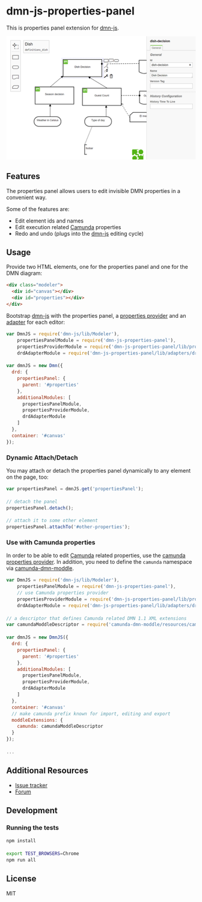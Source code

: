 # dmn-js-properties-panel

This is properties panel extension for [dmn-js](https://github.com/bpmn-io/dmn-js).

![dmn-js-properties-panel screenshot](./docs/screenshot.png "Screenshot of the bpmn-js modeler + properties panel")


## Features

The properties panel allows users to edit invisible DMN properties in a convenient way.

Some of the features are:

* Edit element ids and names
* Edit execution related [Camunda](http://camunda.org) properties
* Redo and undo (plugs into the [dmn-js](https://github.com/bpmn-io/dmn-js) editing cycle)


## Usage

Provide two HTML elements, one for the properties panel and one for the DMN diagram:

```html
<div class="modeler">
  <div id="canvas"></div>
  <div id="properties"></div>
</div>
```

Bootstrap [dmn-js](https://github.com/bpmn-io/dmn-js) with the properties panel, a [properties provider](./lib/provider) and an [adapter](./lib/adapters) for each editor:

```javascript
var DmnJS = require('dmn-js/lib/Modeler'),
    propertiesPanelModule = require('dmn-js-properties-panel'),
    propertiesProviderModule = require('dmn-js-properties-panel/lib/provider/dmn'),
    drdAdapterModule = require('dmn-js-properties-panel/lib/adapters/drd');

var dmnJS = new Dmn({
  drd: {
    propertiesPanel: {
      parent: '#properties'
    },
    additionalModules: [
      propertiesPanelModule,
      propertiesProviderModule,
      drdAdapterModule
    ]
  },
  container: '#canvas'
});
```


### Dynamic Attach/Detach

You may attach or detach the properties panel dynamically to any element on the page, too:

```javascript
var propertiesPanel = dmnJS.get('propertiesPanel');

// detach the panel
propertiesPanel.detach();

// attach it to some other element
propertiesPanel.attachTo('#other-properties');
```


### Use with Camunda properties

In order to be able to edit [Camunda](https://camunda.org) related properties, use the [camunda properties provider](./lib/provider/camunda).
In addition, you need to define the `camunda` namespace via [camunda-dmn-moddle](https://github.com/camunda/camunda-dmn-moddle).

```javascript
var DmnJS = require('dmn-js/lib/Modeler'),
    propertiesPanelModule = require('dmn-js-properties-panel'),
    // use Camunda properties provider
    propertiesProviderModule = require('dmn-js-properties-panel/lib/provider/camunda'),
    drdAdapterModule = require('dmn-js-properties-panel/lib/adapters/drd');

// a descriptor that defines Camunda related DMN 1.1 XML extensions
var camundaModdleDescriptor = require('camunda-dmn-moddle/resources/camunda');

var dmnJS = new DmnJS({
  drd: {
    propertiesPanel: {
      parent: '#properties'
    },
    additionalModules: [
      propertiesPanelModule,
      propertiesProviderModule,
      drdAdapterModule
    ]
  },
  container: '#canvas'
  // make camunda prefix known for import, editing and export
  moddleExtensions: {
    camunda: camundaModdleDescriptor
  }
});

...
```


## Additional Resources

* [Issue tracker](https://github.com/bpmn-io/dmn-js-properties-panel)
* [Forum](https://forum.bpmn.io)


## Development

### Running the tests

```bash
npm install

export TEST_BROWSERS=Chrome
npm run all
```


## License

MIT